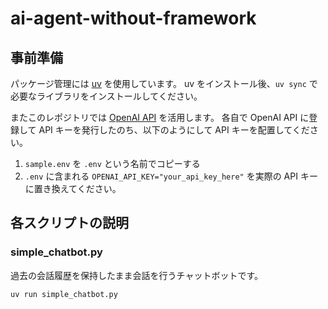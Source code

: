 # ai-agent-without-framework

## 事前準備

パッケージ管理には [uv](https://github.com/astral-sh/uv) を使用しています。
uv をインストール後、`uv sync` で必要なライブラリをインストールしてください。

またこのレポジトリでは [OpenAI API](https://openai.com/index/openai-api/) を活用します。
各自で OpenAI API に登録して API キーを発行したのち、以下のようにして API キーを配置してください。

1. `sample.env` を `.env` という名前でコピーする
1. `.env` に含まれる `OPENAI_API_KEY="your_api_key_here"` を実際の API キーに置き換えてください。

## 各スクリプトの説明

### simple_chatbot.py

過去の会話履歴を保持したまま会話を行うチャットボットです。

```bash
uv run simple_chatbot.py
```